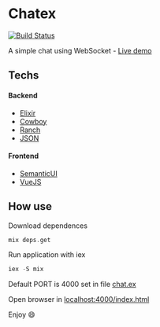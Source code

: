 # Chatex

[![Build Status](https://img.shields.io/travis/sylviot/chatex.svg?style=flat-square
"Build Status")](https://travis-ci.org/sylviot/chatex)

A simple chat using WebSocket - [Live demo](http://chatex-live.herokuapp.com/index.html)

## Techs

#### Backend
* [Elixir](https://github.com/elixir-lang/elixir)
* [Cowboy](https://github.com/ninenines/cowboy)
* [Ranch](https://github.com/ninenines/ranch)
* [JSON](https://github.com/cblage/elixir-json)

#### Frontend
* [SemanticUI](https://github.com/Semantic-Org/Semantic-UI)
* [VueJS](https://github.com/vuejs/vuejs.org)

## How use

Download dependences
```elixir
mix deps.get
```

Run application with iex
```elixir
iex -S mix
```

Default PORT is 4000 set in file [chat.ex](https://github.com/sylviot/chatex/blob/master/lib/chat.ex#L34)

Open browser in [localhost:4000/index.html](http://localhost:4000/index.html)

Enjoy :smile:
